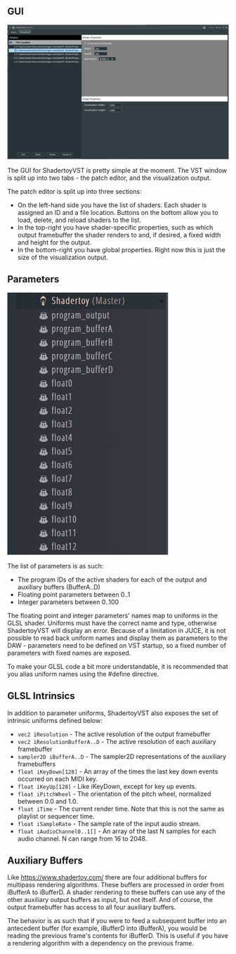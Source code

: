 ## GUI

![](gui.PNG)

The GUI for ShadertoyVST is pretty simple at the moment. The VST window is
split up into two tabs - the patch editor, and the visualization output.

The patch editor is split up into three sections:
- On the left-hand side you have the list of shaders. Each shader is assigned
an ID and a file location. Buttons on the bottom allow you to load, delete,
and reload shaders to the list.
- In the top-right you have shader-specific properties, such as which output
framebuffer the shader renders to and, if desired, a fixed width and height
for the output.
- In the bottom-right you have global properties. Right now this is just the
size of the visualization output.

## Parameters

![](parameters.PNG)

The list of parameters is as such:

- The program IDs of the active shaders for each of the output and auxiliary
buffers (BufferA..D)
- Floating point parameters between 0..1
- Integer parameters between 0..100

The floating point and integer parameters' names map to uniforms in the GLSL
shader. Uniforms must have the correct name and type, otherwise ShadertoyVST
will display an error. Because of a limitation in JUCE, it is not possible to
read back uniform names and display them as parameters to the DAW - parameters
need to be defined on VST startup, so a fixed number of parameters with fixed
names are exposed.

To make your GLSL code a bit more understandable, it is recommended that you
alias uniform names using the #define directive.

## GLSL Intrinsics

In addition to parameter uniforms, ShadertoyVST also exposes the set of
intrinsic uniforms defined below:

- `vec2 iResolution` - The active resolution of the output framebuffer
- `vec2 iResolutionBufferA..D` - The active resolution of each auxiliary framebuffer
- `sampler2D iBufferA..D` - The sampler2D representations of the auxiliary framebuffers
- `float iKeyDown[128]` - An array of the times the last key down events occurred on each MIDI key.
- `float iKeyUp[128]` - Like iKeyDown, except for key up events.
- `float iPitchWheel` - The orientation of the pitch wheel, normalized between 0.0 and 1.0.
- `float iTime` - The current render time. Note that this is not the same as playlist or sequencer time.
- `float iSampleRate` - The sample rate of the input audio stream.
- `float iAudioChannel0..1[]` - An array of the last N samples for each audio channel. N can range from 16 to 2048.

## Auxiliary Buffers

Like https://www.shadertoy.com/ there are four additional buffers for multipass
rendering algorithms. These buffers are processed in order from iBufferA to iBufferD.
A shader rendering to these buffers can use any of the other auxiliary output buffers
as input, but not itself. And of course, the output framebuffer has access to all four
auxiliary buffers.

The behavior is as such that if you were to feed a subsequent buffer into an antecedent
buffer (for example, iBufferD into iBufferA), you would be reading the previous frame's
contents for iBufferD. This is useful if you have a rendering algorithm with a dependency
on the previous frame.